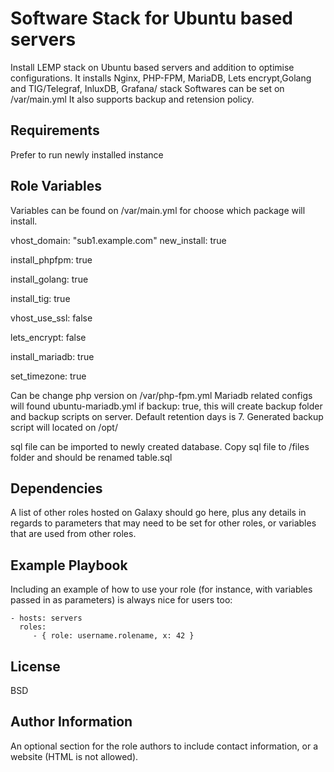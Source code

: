 Software Stack for Ubuntu based servers
=========
Install LEMP stack on Ubuntu based servers and addition to optimise configurations. 
It installs Nginx, PHP-FPM, MariaDB, Lets encrypt,Golang and TIG/Telegraf, InluxDB, Grafana/ stack
Softwares can be set on /var/main.yml It also supports backup and retension policy. 


Requirements
------------

Prefer to run newly installed instance

Role Variables
--------------

Variables can be found on /var/main.yml for choose which package will install. 

vhost_domain: "sub1.example.com"
new_install: true

install_phpfpm: true

install_golang: true

install_tig: true

vhost_use_ssl: false

lets_encrypt: false

install_mariadb: true

set_timezone: true



Can be change php version on /var/php-fpm.yml
Mariadb related configs will found ubuntu-mariadb.yml
if backup: true, this will create backup folder and backup scripts on server. Default retention days is 7. Generated backup script will located on /opt/

sql file can be imported to newly created database. Copy sql file to /files folder and should be renamed table.sql 

Dependencies
------------

A list of other roles hosted on Galaxy should go here, plus any details in regards to parameters that may need to be set for other roles, or variables that are used from other roles.

Example Playbook
----------------

Including an example of how to use your role (for instance, with variables passed in as parameters) is always nice for users too:

    - hosts: servers
      roles:
         - { role: username.rolename, x: 42 }

License
-------

BSD

Author Information
------------------

An optional section for the role authors to include contact information, or a website (HTML is not allowed).
